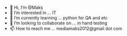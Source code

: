 - 👋 Hi, I’m @Maks 
- 👀 I’m interested in ... IT
- 🌱 I’m currently learning ... python for QA and etc
- 💞️ I’m looking to collaborate on ... in hand testing 
- 📫 How to reach me ... mediamaks2012@gmail dot com

<!---
MaksKbz/MaksKbz is a ✨ special ✨ repository because its `README.md` (this file) appears on your GitHub profile.
You can click the Preview link to take a look at your changes.
--->
